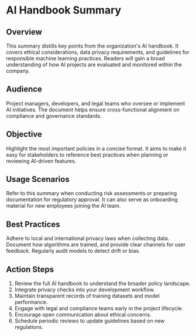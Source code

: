 # AI Handbook Summary

## Overview
This summary distills key points from the organization's AI handbook. It covers ethical considerations, data privacy requirements, and guidelines for responsible machine learning practices. Readers will gain a broad understanding of how AI projects are evaluated and monitored within the company.

## Audience
Project managers, developers, and legal teams who oversee or implement AI initiatives. The document helps ensure cross-functional alignment on compliance and governance standards.

## Objective
Highlight the most important policies in a concise format. It aims to make it easy for stakeholders to reference best practices when planning or reviewing AI-driven features.

## Usage Scenarios
Refer to this summary when conducting risk assessments or preparing documentation for regulatory approval. It can also serve as onboarding material for new employees joining the AI team.

## Best Practices
Adhere to local and international privacy laws when collecting data. Document how algorithms are trained, and provide clear channels for user feedback. Regularly audit models to detect drift or bias.

## Action Steps
1. Review the full AI handbook to understand the broader policy landscape.
2. Integrate privacy checks into your development workflow.
3. Maintain transparent records of training datasets and model performance.
4. Engage with legal and compliance teams early in the project lifecycle.
5. Encourage open communication about ethical concerns.
6. Schedule periodic reviews to update guidelines based on new regulations.

